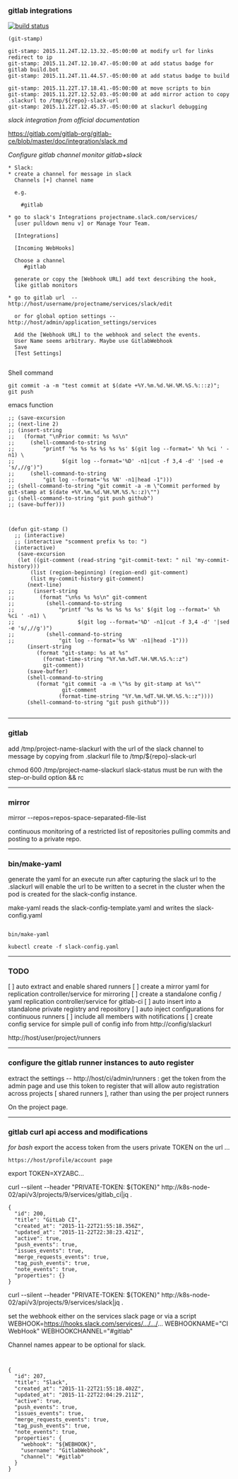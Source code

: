 ### gitlab integrations

[![build status](http://128.107.15.214/ci/projects/8/status.png?ref=master)](http://128.107.15.214/ci/projects/8?ref=master)

```
(git-stamp)

git-stamp: 2015.11.24T.12.13.32.-05:00:00 at modify url for links redirect to ip
git-stamp: 2015.11.24T.12.10.47.-05:00:00 at add status badge for gitlab build.bot
git-stamp: 2015.11.24T.11.44.57.-05:00:00 at add status badge to build

git-stamp: 2015.11.22T.17.18.41.-05:00:00 at move scripts to bin
git-stamp: 2015.11.22T.12.52.03.-05:00:00 at add mirror action to copy .slackurl to /tmp/${repo}-slack-url
git-stamp: 2015.11.22T.12.45.37.-05:00:00 at slackurl debugging
```

*slack integration from official documentation*

https://gitlab.com/gitlab-org/gitlab-ce/blob/master/doc/integration/slack.md


*Configure gitlab channel monitor gitlab+slack*
```
* Slack:
* create a channel for message in slack
  Channels [+] channel name

  e.g.

    #gitlab

* go to slack's Integrations projectname.slack.com/services/
  [user pulldown menu v] or Manage Your Team.

  [Integrations]

  [Incoming WebHooks]

  Choose a channel
     #gitlab 

  generate or copy the [Webhook URL] add text describing the hook,
  like gitlab monitors

* go to gitlab url  -- http://host/username/projectname/services/slack/edit

  or for global option settings -- http://host/admin/application_settings/services

  Add the [Webhook URL] to the webhook and select the events.
  User Name seems arbitrary. Maybe use GitlabWebhook
  Save
  [Test Settings]


```


Shell command
```
git commit -a -m "test commit at $(date +%Y.%m.%d.%H.%M.%S.%:::z)"; git push
```
emacs function
```
;; (save-excursion
;; (next-line 2)
;; (insert-string 
;;   (format "\nPrior commit: %s %s\n"
;;     (shell-command-to-string
;;         "printf '%s %s %s %s %s %s' $(git log --format=' %h %ci ' -n1) \
;;               $(git log --format='%D' -n1|cut -f 3,4 -d' '|sed -e 's/,//g')")
;;     (shell-command-to-string
;;         "git log --format='%s %N' -n1|head -1")))
;; (shell-command-to-string "git commit -a -m \"Commit performed by git-stamp at $(date +%Y.%m.%d.%H.%M.%S.%::z)\"")
;; (shell-command-to-string "git push github")
;; (save-buffer)))



(defun git-stamp ()
  ;; (interactive)
  ;; (interactive "scomment prefix %s to: ")
  (interactive)
   (save-excursion
   (let ((git-comment (read-string "git-commit-text: " nil 'my-commit-history)))
       (list (region-beginning) (region-end) git-comment)
       (list my-commit-history git-comment)
      (next-line)
;;      (insert-string 
;;        (format "\n%s %s %s\n" git-comment
;;          (shell-command-to-string
;;              "printf '%s %s %s %s %s %s' $(git log --format=' %h %ci ' -n1) \
;;                    $(git log --format='%D' -n1|cut -f 3,4 -d' '|sed -e 's/,//g')")
;;          (shell-command-to-string
;;              "git log --format='%s %N' -n1|head -1")))
      (insert-string 
         (format "git-stamp: %s at %s" 
           (format-time-string "%Y.%m.%dT.%H.%M.%S.%::z")
           git-comment))
      (save-buffer)
      (shell-command-to-string
         (format "git commit -a -m \"%s by git-stamp at %s\"" 
                 git-comment
                (format-time-string "%Y.%m.%dT.%H.%M.%S.%::z"))))
      (shell-command-to-string "git push github")))


```
---
### gitlab

add /tmp/project-name-slackurl with the url of the slack channel to message
by copying from .slackurl file to /tmp/${repo}-slack-url

chmod 600 /tmp/project-name-slackurl
slack-status must be run with the step-or-build option && rc

---
### mirror

mirror --repos=repos-space-separated-file-list

continuous monitoring of a restricted list of repositories pulling
commits and posting to a private repo.


---
### bin/make-yaml

generate the yaml for an execute run after capturing the slack url to
the .slackurl will enable the url to be written to a secret in the
cluster when the pod is created for the slack-config instance.

make-yaml reads the slack-config-template.yaml and writes the
slack-config.yaml


```

bin/make-yaml

kubectl create -f slack-config.yaml 

```


---

### TODO

[ ] auto extract and enable shared runners
[ ] create a mirror yaml for replication controller/service for mirroring
[ ] create a standalone config / yaml replication controller/service for gitlab-ci
[ ] auto insert into a standalone private registry and repository
[ ] auto inject configurations for continuous runners
[ ] include all members with notifications
[ ] create config service for simple pull of config info from http://config/slackurl

http://host/user/project/runners


---
### configure the gitlab runner instances to auto register

extract the settings -- http://host/ci/admin/runners : get the token
from the admin page and use this token to register that will allow
auto registration across projects [ shared runners ], rather than
using the per project runners

On the project page.

---
### gitlab curl api access and modifications

*for bash* export the access token from the users private TOKEN on the url ...

    https://host/profile/account page

export TOKEN=XYZABC...

curl --silent --header "PRIVATE-TOKEN: ${TOKEN}" http://k8s-node-02/api/v3/projects/9/services/gitlab_ci|jq .

```
{
  "id": 200,
  "title": "GitLab CI",
  "created_at": "2015-11-22T21:55:18.356Z",
  "updated_at": "2015-11-22T22:38:23.421Z",
  "active": true,
  "push_events": true,
  "issues_events": true,
  "merge_requests_events": true,
  "tag_push_events": true,
  "note_events": true,
  "properties": {}
}
```

curl --silent --header "PRIVATE-TOKEN: ${TOKEN}" http://k8s-node-02/api/v3/projects/9/services/slack|jq .

set the webhook either on the services slack page or via a script
WEBHOOK=https://hooks.slack.com/services/.../.../...
WEBHOOKNAME="CI WebHook"
WEBHOOKCHANNEL="#gitlab"

Channel names appear to be optional for slack.

```


{
  "id": 207,
  "title": "Slack",
  "created_at": "2015-11-22T21:55:18.402Z",
  "updated_at": "2015-11-22T22:04:29.211Z",
  "active": true,
  "push_events": true,
  "issues_events": true,
  "merge_requests_events": true,
  "tag_push_events": true,
  "note_events": true,
  "properties": {
    "webhook": "${WEBHOOK}",
    "username": "GitlabWebhook",
    "channel": "#gitlab"
  }
}
```
